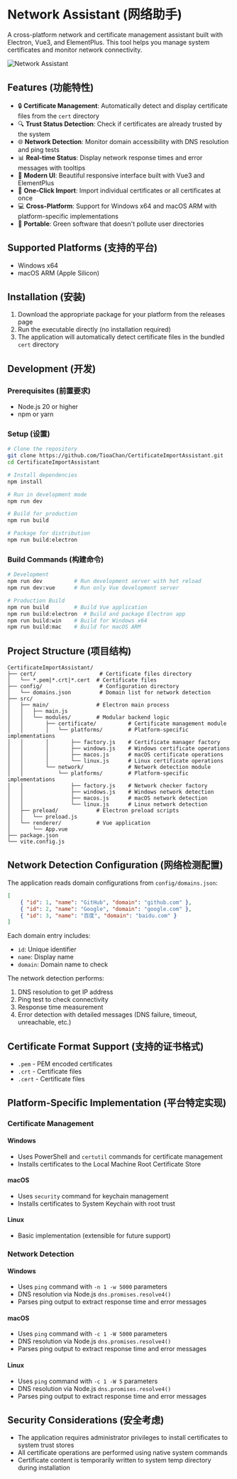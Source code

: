 # Network Assistant (网络助手)

A cross-platform network and certificate management assistant built with Electron, Vue3, and ElementPlus. This tool helps you manage system certificates and monitor network connectivity.

![Network Assistant](https://github.com/user-attachments/assets/4ce00c88-806d-4e60-8c29-575d8b5e6f21)

## Features (功能特性)

- 🔒 **Certificate Management**: Automatically detect and display certificate files from the `cert` directory
- 🔍 **Trust Status Detection**: Check if certificates are already trusted by the system
- 🌐 **Network Detection**: Monitor domain accessibility with DNS resolution and ping tests
- 📊 **Real-time Status**: Display network response times and error messages with tooltips
- 📱 **Modern UI**: Beautiful responsive interface built with Vue3 and ElementPlus
- 🚀 **One-Click Import**: Import individual certificates or all certificates at once
- 💻 **Cross-Platform**: Support for Windows x64 and macOS ARM with platform-specific implementations
- 💚 **Portable**: Green software that doesn't pollute user directories

## Supported Platforms (支持的平台)

- Windows x64
- macOS ARM (Apple Silicon)

## Installation (安装)

1. Download the appropriate package for your platform from the releases page
2. Run the executable directly (no installation required)
3. The application will automatically detect certificate files in the bundled `cert` directory

## Development (开发)

### Prerequisites (前置要求)

- Node.js 20 or higher
- npm or yarn

### Setup (设置)

```bash
# Clone the repository
git clone https://github.com/TioaChan/CertificateImportAssistant.git
cd CertificateImportAssistant

# Install dependencies
npm install

# Run in development mode
npm run dev

# Build for production
npm run build

# Package for distribution
npm run build:electron
```

### Build Commands (构建命令)

```bash
# Development
npm run dev          # Run development server with hot reload
npm run dev:vue      # Run only Vue development server

# Production Build
npm run build        # Build Vue application
npm run build:electron  # Build and package Electron app
npm run build:win    # Build for Windows x64
npm run build:mac    # Build for macOS ARM
```

## Project Structure (项目结构)

```
CertificateImportAssistant/
├── cert/                    # Certificate files directory
│   └── *.pem|*.crt|*.cert  # Certificate files
├── config/                  # Configuration directory
│   └── domains.json         # Domain list for network detection
├── src/
│   ├── main/               # Electron main process
│   │   ├── main.js
│   │   └── modules/        # Modular backend logic
│   │       ├── certificate/          # Certificate management module
│   │       │   └── platforms/        # Platform-specific implementations
│   │       │       ├── factory.js    # Certificate manager factory
│   │       │       ├── windows.js    # Windows certificate operations
│   │       │       ├── macos.js      # macOS certificate operations
│   │       │       └── linux.js      # Linux certificate operations
│   │       └── network/              # Network detection module
│   │           └── platforms/        # Platform-specific implementations
│   │               ├── factory.js    # Network checker factory
│   │               ├── windows.js    # Windows network detection
│   │               ├── macos.js      # macOS network detection
│   │               └── linux.js      # Linux network detection
│   ├── preload/            # Electron preload scripts
│   │   └── preload.js
│   └── renderer/           # Vue application
│       └── App.vue
├── package.json
└── vite.config.js
```

## Network Detection Configuration (网络检测配置)

The application reads domain configurations from `config/domains.json`:

```json
[
    { "id": 1, "name": "GitHub", "domain": "github.com" },
    { "id": 2, "name": "Google", "domain": "google.com" },
    { "id": 3, "name": "百度", "domain": "baidu.com" }
]
```

Each domain entry includes:
- `id`: Unique identifier
- `name`: Display name
- `domain`: Domain name to check

The network detection performs:
1. DNS resolution to get IP address
2. Ping test to check connectivity
3. Response time measurement
4. Error detection with detailed messages (DNS failure, timeout, unreachable, etc.)

## Certificate Format Support (支持的证书格式)

- `.pem` - PEM encoded certificates
- `.crt` - Certificate files
- `.cert` - Certificate files

## Platform-Specific Implementation (平台特定实现)

### Certificate Management

#### Windows
- Uses PowerShell and `certutil` commands for certificate management
- Installs certificates to the Local Machine Root Certificate Store

#### macOS
- Uses `security` command for keychain management
- Installs certificates to System Keychain with root trust

#### Linux
- Basic implementation (extensible for future support)

### Network Detection

#### Windows
- Uses `ping` command with `-n 1 -w 5000` parameters
- DNS resolution via Node.js `dns.promises.resolve4()`
- Parses ping output to extract response time and error messages

#### macOS
- Uses `ping` command with `-c 1 -W 5000` parameters
- DNS resolution via Node.js `dns.promises.resolve4()`
- Parses ping output to extract response time and error messages

#### Linux
- Uses `ping` command with `-c 1 -W 5` parameters
- DNS resolution via Node.js `dns.promises.resolve4()`
- Parses ping output to extract response time and error messages

## Security Considerations (安全考虑)

- The application requires administrator privileges to install certificates to system trust stores
- All certificate operations are performed using native system commands
- Certificate content is temporarily written to system temp directory during installation
